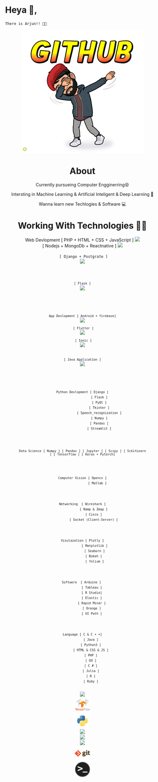 # Heya 🤙, 
    There is Arjun!! 🤞✨
 

<center><a href="https://github.com/Arjunvankani">
  <img src="https://github.com/Arjunvankani/README.md/blob/main/github.png" />
</a><center>

# About

Currently pursueing Computer Engginerring😵

Intersting in Machine Learning & Artificial Inteligent & Deep Learning 😬

Wanna learn new Techlogies & Software 💻
<br/>
# Working With Technologies 🤩🤩


Web Devlopment [ PHP + HTML + CSS + JavaScript ]  <code><img height="50" src="https://th.bing.com/th/id/OIP.or1t4tPIFfsZQ1oIA3iOjQHaD_?w=311&h=180&c=7&o=5&dpr=1.25&pid=1.7"></code> <br/>
               [ Nodejs + MongoDb + Reactnative ] <code><img height="50" src="https://th.bing.com/th/id/OIP.-_JN8MPndFy7Wksb90Rc_AHaDA?w=331&h=142&c=7&o=5&dpr=1.25&pid=1.7"> <br/> 
               [ Django + Postgrate ]  <code><img height="50" src="https://th.bing.com/th/id/OIP.ziuuAnxEdU6xC-xNGRwgYQHaHa?w=166&h=180&c=7&o=5&dpr=1.25&pid=1.7">      <br/>                    
               [ Flask ]          <code><img height="50" src="https://cdn.jsdelivr.net/npm/simple-icons@3.4.0/icons/flask.svg"></code><br/>
<br/>               
               
App Devlopment [ Android + firebase]  <code><img height="50" src="https://th.bing.com/th/id/OIP.0Ynwz8D5FsZg63J-K7GnWgHaEF?w=320&h=180&c=7&o=5&dpr=1.25&pid=1.7"></code>  <br/>
               [ Flutter ]          <code><img height="50" src=" https://th.bing.com/th/id/OIP.5tTorUuSGvz4DNJRWFJQWwHaHa?w=168&h=180&c=7&o=5&dpr=1.25&pid=1.7"></code>  <br/> 
               [ Ionic ]               <code><img height="50" src=" https://th.bing.com/th/id/OIP.0PjZqpuO0F3ZQYh88bv_cwHaEK?w=313&h=180&c=7&o=5&dpr=1.25&pid=1.7"></code> <br/>    
               [ Java Application ]    <code><img height="50" src=" https://th.bing.com/th/id/OIP.NW8R5L_LgTgs8uNN7AypMgHaFj?w=224&h=180&c=7&o=5&dpr=1.25&pid=1.7"></code>  <br/> 
               
<br/>               
Python Devlopment [ Django ]
                  [ Flask ]
                  [ PyQt ]
                  [ Tkinter ]
                  [ Speech_recognization ]
                  [ Numpy ]
                  [ Pandas ]
                  [ Streamlit ]
<br/>

Data Science [ Numpy ]
             [ Pandas ]
             [ Jupyter ]
             [ Scipy ]
             [ SckitLearn ]
             [ Tensorflow ]
             [ Keras + Pytorch]
         
<br/>         
Computer Vision [ Opencv ]
                [ Matlab ]

<br/>
Networking  [ Wireshark ]
            [ Namp & Zmap ]
            [ Cisco ]
            [ Socket (Client-Server) ]
         
<br/>         
Visulazation [ Plotly ]
             [ Matplotlib ]
             [ Seaborn ]
             [ Bokeh ] 
             [ folium ]
         
<br/>         
Softwere  [ Arduino ] 
          [ Tableau ]
          [ R Studio]
          [ Elastic ]
          [ Rapid Minar ]
          [ Orange ]
          [ UI Path ]
        
<br/>        
Language [ C & C + +]
         [ Java ]
         [ Python3 ]
         [ HTML & CSS & JS ]
         [ PHP ]
         [ GO ]
         [ C # ]
         [ Julia ]
         [ R ]
         [ Ruby ]
         
<code><img height="50" src="https://pytorch.org/assets/images/pytorch-logo.png"></code>
<code><img height="50" src="https://raw.githubusercontent.com/github/explore/80688e429a7d4ef2fca1e82350fe8e3517d3494d/topics/tensorflow/tensorflow.png"></code>
<code><img height="50" src="https://raw.githubusercontent.com/github/explore/80688e429a7d4ef2fca1e82350fe8e3517d3494d/topics/python/python.png"></code>
<code><img height="50" src="https://cdn.jsdelivr.net/npm/simple-icons@3.4.0/icons/jupyter.svg"></code>
<code><img height="50" src="https://cdn.jsdelivr.net/npm/simple-icons@3.4.0/icons/heroku.svg"></code>
<code><img height="50" src="https://cdn.jsdelivr.net/npm/simple-icons@3.4.0/icons/flask.svg"></code>
<code><img height="50" src="https://raw.githubusercontent.com/github/explore/80688e429a7d4ef2fca1e82350fe8e3517d3494d/topics/git/git.png"></code>
<code><img height="50" src="https://raw.githubusercontent.com/github/explore/80688e429a7d4ef2fca1e82350fe8e3517d3494d/topics/terminal/terminal.png"></code>

